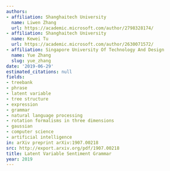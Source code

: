 ```yaml
---
authors:
- affiliation: Shanghaitech University
  name: Liwen Zhang
  url: https://academic.microsoft.com/author/2798328174/
- affiliation: Shanghaitech University
  name: Kewei Tu
  url: https://academic.microsoft.com/author/2630071572/
- affiliation: Singapore University Of Technology And Design
  name: Yue Zhang
  slug: yue_zhang
date: '2019-06-29'
estimated_citations: null
fields:
- treebank
- phrase
- latent variable
- tree structure
- expression
- grammar
- natural language processing
- rotation formalisms in three dimensions
- gaussian
- computer science
- artificial intelligence
in: arXiv preprint arXiv:1907.00218
src: http://export.arxiv.org/pdf/1907.00218
title: Latent Variable Sentiment Grammar
year: 2019
---
```

